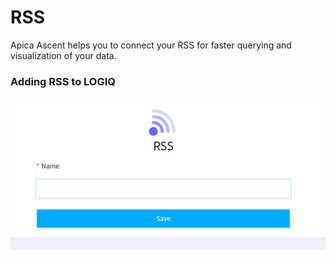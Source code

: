 # RSS

Apica Ascent helps you to connect your RSS for faster querying and visualization of your data.

### Adding RSS to LOGIQ

![Configuring RSS data source](<../../.gitbook/assets/Screenshot from 2022-06-30 12-46-58.png>)
